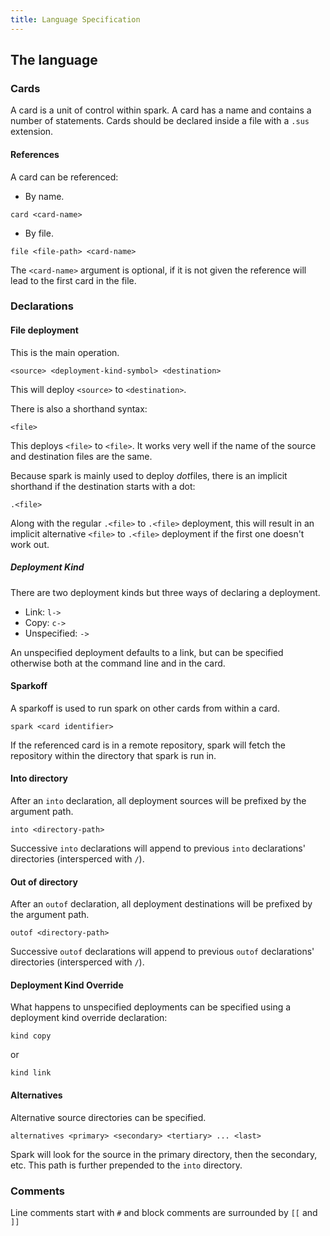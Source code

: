 ```yaml
---
title: Language Specification
---
```


## The language
### Cards
A card is a unit of control within spark.
A card has a name and contains a number of statements.
Cards should be declared inside a file with a `.sus` extension.

#### References
A card can be referenced:

- By name.

```
card <card-name>
```

- By file.

```
file <file-path> <card-name>
```

The `<card-name>` argument is optional, if it is not given the reference will lead to the first card in the file.

### Declarations
#### File deployment
This is the main operation.

```
<source> <deployment-kind-symbol> <destination>
```

This will deploy `<source>` to `<destination>`.

There is also a shorthand syntax:

```
<file>
```

This deploys `<file>` to `<file>`.
It works very well if the name of the source and destination files are the same.

Because spark is mainly used to deploy *dot*files, there is an implicit shorthand if the destination starts with a dot:

```
.<file>
```

Along with the regular `.<file>` to `.<file>` deployment, this will result in an implicit alternative `<file>` to `.<file>` deployment if the first one doesn't work out.

##### Deployment Kind
There are two deployment kinds but three ways of declaring a deployment.

- Link: `l->`
- Copy: `c->`
- Unspecified: `->`

An unspecified deployment defaults to a link, but can be specified otherwise both at the command line and in the card.

#### Sparkoff
A sparkoff is used to run spark on other cards from within a card.

```
spark <card identifier>
```

If the referenced card is in a remote repository, spark will fetch the repository within the directory that spark is run in.

#### Into directory
After an `into` declaration, all deployment sources will be prefixed by the argument path.

```
into <directory-path>
```

Successive `into` declarations will append to previous `into` declarations' directories (intersperced with `/`).

#### Out of directory
After an `outof` declaration, all deployment destinations will be prefixed by the argument path.

```
outof <directory-path>
```

Successive `outof` declarations will append to previous `outof` declarations' directories (intersperced with `/`).

#### Deployment Kind Override
What happens to unspecified deployments can be specified using a deployment kind override declaration:

```
kind copy
```

or

```
kind link
```

#### Alternatives
Alternative source directories can be specified.

```
alternatives <primary> <secondary> <tertiary> ... <last>
```

Spark will look for the source in the primary directory, then the secondary, etc.
This path is further prepended to the `into` directory.

### Comments
Line comments start with `#` and block comments are surrounded by `[[` and `]]`
